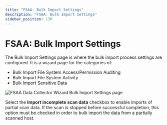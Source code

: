 ```yaml
---
title: "FSAA: Bulk Import Settings"
description: "FSAA: Bulk Import Settings"
sidebar_position: 130
---
```


# FSAA: Bulk Import Settings

The Bulk Import Settings page is where the bulk import process settings are configured. It is a
wizard page for the categories of:

- Bulk Import File System Access/Permission Auditing
- Bulk Import File System Activity
- Bulk Import Sensitive Data

![FSAA Data Collector Wizard Bulk Import Settings page](/images/accessanalyzer/12.0/admin/datacollector/fsaa/bulkimport.webp)

Select the **Import incomplete scan data** checkbox to enable imports of partial scan data. If the
scan is stopped before successful completion, this option must be checked in order to bulk import
the data from a partially scanned host.
